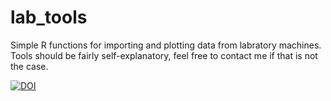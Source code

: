 # lab_tools
Simple R functions for importing and plotting data from labratory machines.
Tools should be fairly self-explanatory, feel free to contact me if that is not the case.


[![DOI](https://zenodo.org/badge/533271614.svg)](https://zenodo.org/badge/latestdoi/533271614)



